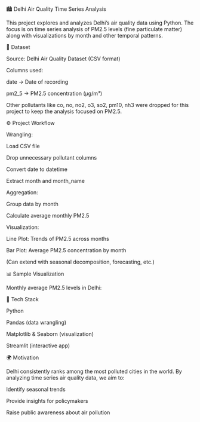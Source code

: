 🏙️ Delhi Air Quality Time Series Analysis

This project explores and analyzes Delhi’s air quality data using Python. The focus is on time series analysis of PM2.5 levels (fine particulate matter) along with visualizations by month and other temporal patterns.

📂 Dataset

Source: Delhi Air Quality Dataset (CSV format)

Columns used:

date → Date of recording

pm2_5 → PM2.5 concentration (µg/m³)

Other pollutants like co, no, no2, o3, so2, pm10, nh3 were dropped for this project to keep the analysis focused on PM2.5.

⚙️ Project Workflow

Wrangling:

Load CSV file

Drop unnecessary pollutant columns

Convert date to datetime

Extract month and month_name

Aggregation:

Group data by month

Calculate average monthly PM2.5

Visualization:

Line Plot: Trends of PM2.5 across months

Bar Plot: Average PM2.5 concentration by month

(Can extend with seasonal decomposition, forecasting, etc.)

📊 Sample Visualization

Monthly average PM2.5 levels in Delhi:

🚀 Tech Stack

Python

Pandas (data wrangling)

Matplotlib & Seaborn (visualization)

Streamlit (interactive app)

🌍 Motivation

Delhi consistently ranks among the most polluted cities in the world. By analyzing time series air quality data, we aim to:

Identify seasonal trends

Provide insights for policymakers

Raise public awareness about air pollution 
